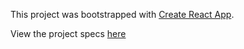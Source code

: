 This project was bootstrapped with [Create React App](https://github.com/facebook/create-react-app).

View the project specs [here](https://github.com/florinpop17/app-ideas/blob/master/Projects/1-Beginner/Bin2Dec-App.md)
